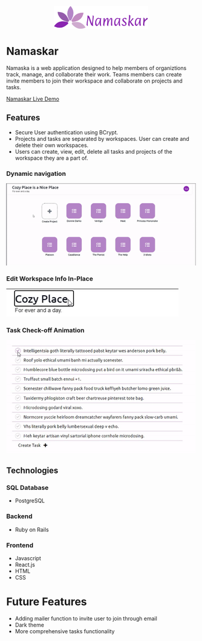  <p align="center"><a target="_blank"  href="https://namaskar-team.herokuapp.com/#/home"><img src="./app/assets/images/fulllogo.svg" width=250px/></a></p>

# Namaskar

Namaska is a web application designed to help members of organiztions track, manage, and collaborate their work. Teams members can create invite members to join their workspace and collaborate on projects and tasks.

[Namaskar Live Demo](https://namaskar-team.herokuapp.com/#)



## Features 

- Secure User authentication using BCrypt.
- Projects and tasks are separated by workspaces. User can create and delete their own workspaces.
- Users can create, view, edit, delete all tasks and projects of the workspace they are a part of. 

### Dynamic navigation
![Navigation demo](./app/assets/images/readme/nav.gif)

### Edit Workspace Info In-Place
![Edit demo](./app/assets/images/readme/edit.gif)

### Task Check-off Animation
![Task demo](./app/assets/images/readme/task.gif)


## Technologies
### SQL Database
- PostgreSQL
### Backend
- Ruby on Rails
### Frontend
- Javascript
- React.js
- HTML
- CSS

# Future Features
- Adding mailer function to invite user to join through email
- Dark theme
- More comprehensive tasks functionality
